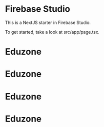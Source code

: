 # Firebase Studio

This is a NextJS starter in Firebase Studio.

To get started, take a look at src/app/page.tsx.
# Eduzone
# Eduzone
# Eduzone
# Eduzone
